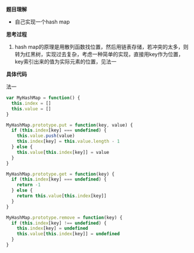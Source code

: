 **题目理解**

- 自己实现一个hash map

**思考过程**

1. hash map的原理是用散列函数找位置，然后用链表存储，若冲突的太多，则转为红黑树，实现过去复杂，考虑一种简单的实现，直接用key作为位置，key索引出来的值为实际元素的位置，见法一

**具体代码**

法一
```javascript
var MyHashMap = function() {
  this.index = []
  this.value = []
}

MyHashMap.prototype.put = function(key, value) {
  if (this.index[key] === undefined) {
    this.value.push(value)
    this.index[key] = this.value.length - 1
  } else {
    this.value[this.index[key]] = value
  }
}

MyHashMap.prototype.get = function(key) {
  if (this.index[key] === undefined) {
    return -1
  } else {
    return this.value[this.index[key]]
  }
}

MyHashMap.prototype.remove = function(key) {
  if (this.index[key] !== undefined) {
    this.index[key] = undefined
    this.value[this.index[key]] = undefined
  }
}
```
